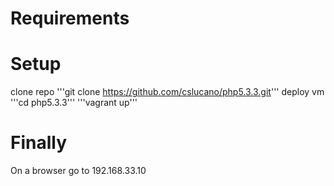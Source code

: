 Requirements
===========

Setup
=====
clone repo
'''git clone https://github.com/cslucano/php5.3.3.git'''
deploy vm
'''cd php5.3.3'''
'''vagrant up'''

Finally
=======
On a browser go to 192.168.33.10

